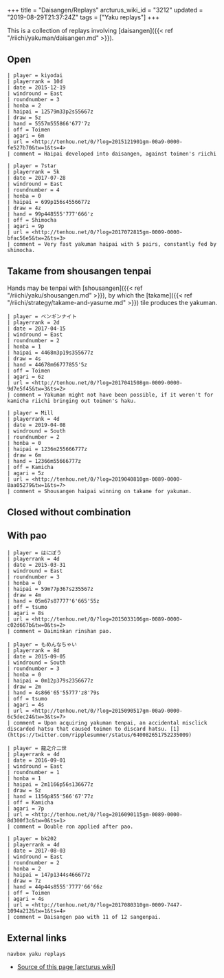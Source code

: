+++
title = "Daisangen/Replays"
arcturus_wiki_id = "3212"
updated = "2019-08-29T21:37:24Z"
tags = ["Yaku replays"]
+++

This is a collection of replays involving [daisangen]({{< ref "/riichi/yakuman/daisangen.md" >}}).

## Open

```Replay/Tenhou.net|
| player = kiyodai
| playerrank = 10d
| date = 2015-12-19
| windround = East
| roundnumber = 3
| honba = 2
| haipai = 12579m33p2s55667z
| draw = 5z
| hand = 5557m555866'677'7z
| off = Toimen
| agari = 6m
| url = <http://tenhou.net/0/?log=2015121901gm-00a9-0000-fe527b70&tw=1&ts=4>
| comment = Haipai developed into daisangen, against toimen's riichi
```

```Replay/Tenhou.net|
| player = 7star
| playerrank = 5k
| date = 2017-07-28
| windround = East
| roundnumber = 4
| honba = 0
| haipai = 699p156s4556677z
| draw = 4z
| hand = 99p448555'777'666'z
| off = Shimocha
| agari = 9p
| url = <http://tenhou.net/0/?log=2017072815gm-0009-0000-bfac56e5&tw=2&ts=3>
| comment = Very fast yakuman haipai with 5 pairs, constantly fed by shimocha.
```

## Takame from shousangen tenpai

Hands may be tenpai with [shousangen]({{< ref "/riichi/yaku/shousangen.md" >}}), by which the
[takame]({{< ref "/riichi/strategy/takame-and-yasume.md" >}}) tile produces the yakuman.

```Replay/Tenhou.net|
| player = ペンギンナイト
| playerrank = 2d
| date = 2017-04-15
| windround = East
| roundnumber = 2
| honba = 1
| haipai = 4468m3p19s355677z
| draw = 4s
| hand = 44678m66777855'5z
| off = Toimen
| agari = 6z
| url = <http://tenhou.net/0/?log=2017041508gm-0009-0000-9d7e5f45&tw=3&ts=2>
| comment = Yakuman might not have been possible, if it weren't for kamicha riichi bringing out toimen's haku.
```

```Replay/Tenhou.net|
| player = Mill
| playerrank = 4d
| date = 2019-04-08
| windround = South
| roundnumber = 2
| honba = 0
| haipai = 1236m255666777z
| draw = 6m
| hand = 12366m55666777z
| off = Kamicha
| agari = 5z
| url = <http://tenhou.net/0/?log=2019040810gm-0089-0000-8aa05279&tw=1&ts=7>
| comment = Shousangen haipai winning on takame for yakuman.
```

## Closed without combination

## With pao

```Replay/Tenhou.net|
| player = はにぼう
| playerrank = 4d
| date = 2015-03-31
| windround = East
| roundnumber = 3
| honba = 0
| haipai = 59m77p367s235567z
| draw = 4m
| hand = 05m67s87777'6'665'55z
| off = tsumo
| agari = 8s
| url = <http://tenhou.net/0/?log=2015033106gm-0089-0000-c02d667b&tw=0&ts=2>
| comment = Daiminkan rinshan pao.
```

```Replay/Tenhou.net|
| player = もめんなちゃい
| playerrank = 8d
| date = 2015-09-05
| windround = South
| roundnumber = 3
| honba = 0
| haipai = 0m12p379s2356677z
| draw = 2m
| hand = 4s866'65'55777'z8'79s
| off = tsumo
| agari = 4s
| url = <http://tenhou.net/0/?log=2015090517gm-00a9-0000-6c5dec24&tw=3&ts=7>
| comment = Upon acquiring yakuman tenpai, an accidental misclick discarded hatsu that caused toimen to discard hatsu. [1](https://twitter.com/ripplesummer/status/640082651752235009)
```

```Replay/Tenhou.net|
| player = 龍之介二世
| playerrank = 4d
| date = 2016-09-01
| windround = East
| roundnumber = 1
| honba = 1
| haipai = 2m1166p56s136677z
| draw = 5z
| hand = 1156p855'566'67'77z
| off = Kamicha
| agari = 7p
| url = <http://tenhou.net/0/?log=2016090115gm-0089-0000-8d300f3c&tw=0&ts=1>
| comment = Double ron applied after pao.
```

```Replay/Tenhou.net|
| player = bk202
| playerrank = 4d
| date = 2017-08-03
| windround = East
| roundnumber = 2
| honba = 2
| haipai = 147p1344s466677z
| draw = 7z
| hand = 44p44s8555'7777'66'66z
| off = Toimen
| agari = 4s
| url = <http://tenhou.net/0/?log=2017080310gm-0009-7447-1094a212&tw=1&ts=4>
| comment = Daisangen pao with 11 of 12 sangenpai.
```

## External links

`navbox yaku replays`

- [Source of this page [arcturus wiki]](http://arcturus.su/wiki/Daisangen/Replays)

